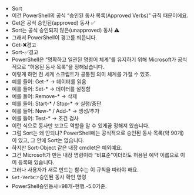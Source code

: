 - Sort
- 이건 PowerShell의 공식 “승인된 동사 목록(Approved Verbs)” 규칙 때문이에요.
- Get은 공식 승인된(approved) 동사 ✅
- Sort는 공식 승인되지 않은(unapproved) 동사 ⚠️
- 그래서 PowerShell이 경고를 띄웁니다.
- Get-❌경고
- Sort-✅경고
- PowerShell은 “명확하고 일관된 명령어 체계”를 유지하기 위해 Microsoft가 공식적으로 “허용된 동사 목록”을 정해놨습니다.
- 이렇게 하면 전 세계 스크립트가 공통된 의미 체계를 가질 수 있죠.
- 예를 들어: Get-* → 데이터를 읽음
- 예를 들어: Set-* → 데이터를 설정함
- 예를 들어: Remove-* → 삭제
- 예를 들어: Start-* / Stop-* → 실행/중단
- 예를 들어: New-* / Add-* → 생성/추가
- 예를 들어: Test-* → 조건 검사
- 이런 식으로 동사만 보고도 역할을 알 수 있게끔 정해져 있습니다.
- 그럼 Sort는 왜 안되냐? PowerShell에는 공식적으로 승인된 동사 목록(약 90개)이 있고, 그 안에 Sort는 없습니다.
- 하지만 Sort-Object 같은 내장 cmdlet은 예외예요.
- 그건 Microsoft가 만든 내장 명령이라 “비표준”이더라도 허용된 예약 이름으로 이미 등록돼 있습니다.
- 그러나 사용자가 새로 만드는 함수는 이 규칙을 따라야 해요.
- `Get-Verb`👉승인된 동사 확인 명령
- PowerShell승인동사=98개-현행.-5.0기준.